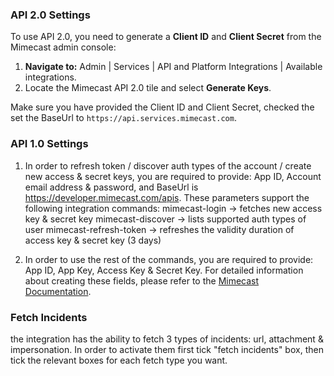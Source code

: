### API 2.0 Settings
To use API 2.0, you need to generate a **Client ID** and **Client Secret** from the Mimecast admin console:

1. **Navigate to:** Admin | Services | API and Platform Integrations | Available integrations.
2. Locate the Mimecast API 2.0 tile and select **Generate Keys**.

Make sure you have provided the Client ID and Client Secret, checked the set the BaseUrl to `https://api.services.mimecast.com`.


### API 1.0 Settings
1. In order to refresh token / discover auth types of the account / create new access & secret keys, 
you are required to provide: App ID, Account email address & password, and BaseUrl is https://developer.mimecast.com/apis.
These parameters support the following integration commands: 
mimecast-login -> fetches new access key & secret key
mimecast-discover -> lists supported auth types of user
mimecast-refresh-token -> refreshes the validity duration of access key & secret key (3 days)

1. In order to use the rest of the commands, you are required to provide: App ID, App Key, Access Key & Secret Key.
For detailed information about creating these fields, please refer to the [Mimecast Documentation](https://integrations.mimecast.com/documentation/api-overview/authentication-scripts-server-apps/).


### Fetch Incidents
the integration has the ability to fetch 3 types of incidents: url, attachment & impersonation.
In order to activate them first tick "fetch incidents" box, then tick the relevant boxes for each fetch type you want.
